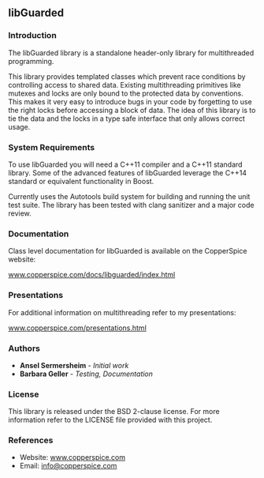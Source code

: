 ## libGuarded

### Introduction

The libGuarded library is a standalone header-only library for multithreaded programming.

This library provides templated classes which prevent race conditions by controlling access
to shared data. Existing multithreading primitives like mutexes and locks are only bound
to the protected data by conventions. This makes it very easy to introduce bugs in your code
by forgetting to use the right locks before accessing a block of data. The idea of this
library is to tie the data and the locks in a type safe interface that only allows correct usage. 


### System Requirements

To use libGuarded you will need a C++11 compiler and a C++11 standard library. Some of 
the advanced features of libGuarded leverage the C++14 standard or equivalent functionality 
in Boost.

Currently uses the Autotools build system for building and running the unit test suite. 
The library has been tested with clang sanitizer and a major code review. 


### Documentation

Class level documentation for libGuarded is available on the CopperSpice website:

www.copperspice.com/docs/libguarded/index.html


### Presentations

For additional information on multithreading refer to my presentations:

www.copperspice.com/presentations.html



### Authors

* **Ansel Sermersheim** - *Initial work*
* **Barbara Geller** - *Testing, Documentation*


### License

This library is released under the BSD 2-clause license. For more information refer to the
LICENSE file provided with this project. 


### References

* Website: www.copperspice.com
* Email:   info@copperspice.com
